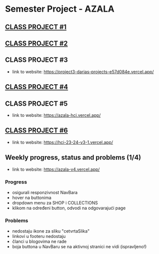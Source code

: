 ﻿# Semester Project - AZALA <!-- omit in toc -->
## [CLASS PROJECT #1](https://github.com/dariaar/HCI-23-24/tree/main/class-projects/class-project-1)

## [CLASS PROJECT #2](https://github.com/dariaar/HCI-23-24/tree/main/class-projects/class-project-2)

## CLASS PROJECT #3 
- link to website: https://project3-darias-projects-e57d084e.vercel.app/

## [CLASS PROJECT #4](https://github.com/dariaar/HCI-23-24/tree/main/class-projects/class-project-4)

## CLASS PROJECT #5
- link to website: https://azala-hci.vercel.app/

## [CLASS PROJECT #6](https://github.com/dariaar/HCI-23-24/tree/main/class-projects/class-project-6)
- link to website: https://hci-23-24-v3-1.vercel.app/

## Weekly progress, status and problems (1/4)
- link to website: https://azala-v4.vercel.app/
### Progress
- osigurali responzivnost NavBara
- hover na buttonima
- dropdown menu za SHOP i COLLECTIONS
- klikom na određeni button, odvodi na odgovarajući page
### Problems
- nedostaju ikone za sliku "cetvrtaSlika"
- linkovi u footeru nedostaju
- članci u blogovima ne rade
- boja buttona u NavBaru se na aktivnoj stranici ne vidi (ispravljeno!)


